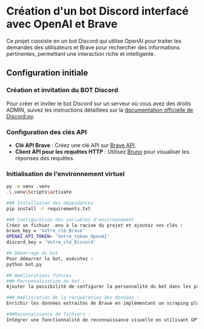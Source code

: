 # Création d'un bot Discord interfacé avec OpenAI et Brave

Ce projet consiste en un bot Discord qui utilise OpenAI pour traiter les demandes des utilisateurs et Brave pour rechercher des informations pertinentes, permettant une interaction riche et intelligente.

## Configuration initiale

### Création et invitation du BOT Discord
Pour créer et inviter le bot Discord sur un serveur où vous avez des droits ADMIN, suivez les instructions détaillées sur la [documentation officielle de Discord.py](https://discordpy.readthedocs.io/en/latest/discord.html).

### Configuration des clés API
- **Clé API Brave** : Créez une clé API sur [Brave API](https://api.search.brave.com/).
- **Client API pour les requêtes HTTP** : Utilisez [Bruno](https://www.usebruno.com/) pour visualiser les réponses des requêtes.

### Initialisation de l'environnement virtuel
```bash
py -m venv .venv        
.\.venv\Scripts\activate

### Installation des dépendances
pip install -r requirements.txt

### Configuration des variables d'environnement
Créez un fichier .env à la racine du projet et ajoutez vos clés :
brave_key = 'Votre_clé_Brave'
OPENAI_API_TOKEN= 'Votre_token_OpenAI'
discord_key = 'Votre_clé_Discord'

## Démarrage du bot
Pour démarrer le bot, exécutez :
python bot.py

## Améliorations futures
### Personnalisation du bot :
Ajouter la possibilité de configurer la personnalité du bot dans les prompts envoyés à OpenAI pour qu'il réponde avec des nuances spécifiques, comme une touche d'humour.

### Amélioration de la récupération des données :
Enrichir les données extraites de Brave en implémentant un scraping plus avancé des résultats de recherche.

###Reconnaissance de fichiers :
Intégrer une fonctionnalité de reconnaissance visuelle en utilisant GPT-4 pour permettre au bot d'analyser et de répondre à des images ou d'autres types de fichiers multimédias.
